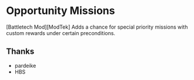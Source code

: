 # Opportunity Missions

[Battletech Mod][ModTek] Adds a chance for special priority missions with custom rewards under certain preconditions.

## Thanks
* pardeike
* HBS
